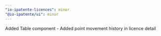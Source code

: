 ```yaml
---
"io-ipatente-licences": minor
"@io-ipatente/ui": minor
---
```


Added Table component - Added point movement history in licence detail
